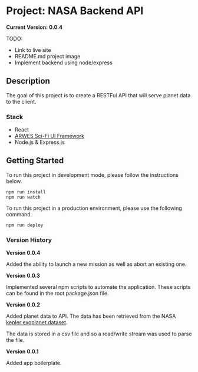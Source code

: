 # Project: NASA Backend API

**Current Version: 0.0.4**

TODO:

- Link to live site
- README.md project image
- Implement backend using node/express

## Description

The goal of this project is to create a RESTFul API that will serve planet data
to the client.

### Stack

- React
- [ARWES Sci-Fi UI Framework](https://github.com/arwes/arwes)
- Node.js & Express.js

## Getting Started

To run this project in development mode, please follow the instructions below.

```
npm run install
npm run watch
```

To run this project in a production environment, please use the following
command.

```
npm run deploy
```

### Version History

**Version 0.0.4**

Added the ability to launch a new mission as well as abort an existing one.

**Version 0.0.3**

Implemented several npm scripts to automate the application. These scripts can
be found in the root package.json file.

**Version 0.0.2**

Added planet data to API. The data has been retrieved from the NASA
[kepler exoplanet dataset](https://exoplanetarchive.ipac.caltech.edu/docs/data.html).

The data is stored in a csv file and so a read/write stream was used to parse
the file.

**Version 0.0.1**

Added app boilerplate.
